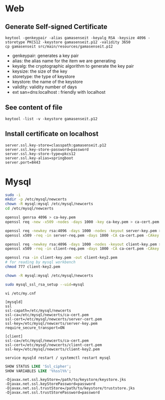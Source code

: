 # Web
## Generate Self-signed Certificate
```
keytool -genkeypair -alias gamasenseit -keyalg RSA -keysize 4096 -storetype PKCS12 -keystore gamasenseit.p12 -validity 3650
cp gamasenseit src/main/resources/gamasenseit.p12
```

- genkeypair: generates a key pair
- alias: the alias name for the item we are generating
- keyalg: the cryptographic algorithm to generate the key pair
- keysize: the size of the key
- storetype: the type of keystore
- keystore: the name of the keystore
- validity: validity number of days
- ext san=dns:localhost : friendly with localhost

## See content of file
```
keytool -list -v -keystore gamasenseit.p12
```

## Install certificate on localhost
```
server.ssl.key-store=classpath:gamasenseit.p12
server.ssl.key-store-password=password
server.ssl.key-store-type=pkcs12
server.ssl.key-alias=springboot
server.port=8443
```

# Mysql
```sh
sudo -i
mkdir -p /etc/mysql/newcerts  
chown -R mysql:mysql /etc/mysql/newcerts
cd /etc/mysql/newcerts  

openssl genrsa 4096 > ca-key.pem
openssl req -new -x509 -nodes -days 1000 -key ca-key.pem > ca-cert.pem

openssl req -newkey rsa:4096 -days 1000 -nodes -keyout server-key.pem > server-req.pem
openssl x509 -req -in server-req.pem -days 1000 -CA ca-cert.pem -CAkey ca-key.pem -set_serial 01 > server-cert.pem

openssl req -newkey rsa:4096 -days 1000 -nodes -keyout client-key.pem > client-req.pem 
openssl x509 -req -in client-req.pem -days 1000 -CA ca-cert.pem -CAkey ca-key.pem -set_serial 01 > client-cert.pem

openssl rsa -in client-key.pem -out client-key2.pem
# for reading by mysql workbench
chmod 777 client-key2.pem

chown -R mysql:mysql /etc/mysql/newcerts

sudo mysql_ssl_rsa_setup --uid=mysql
```
`vi /etc/my.cnf`
```
[mysqld]
ssl
ssl-capath=/etc/mysql/newcerts
ssl-ca=/etc/mysql/newcerts/ca-cert.pem
ssl-cert=/etc/mysql/newcerts/server-cert.pem
ssl-key=/etc/mysql/newcerts/server-key.pem
require_secure_transport=ON

[client]
ssl-ca=/etc/mysql/newcerts/ca-cert.pem
ssl-cert=/etc/mysql/newcerts/client-cert.pem
ssl-key=/etc/mysql/newcerts/client-key2.pem
```

`service mysqld restart / systemctl restart mysql`

```sql
SHOW STATUS LIKE 'Ssl_cipher';  
SHOW VARIABLES LIKE '%%ssl%%';
```

```shell
-Djavax.net.ssl.keyStore=/path/to/keystore/keystore.jks
-Djavax.net.ssl.keyStorePassword=password
-Djavax.net.ssl.trustStore=/path/to/keystore/truststore.jks
-Djavax.net.ssl.trustStorePassword=password
```